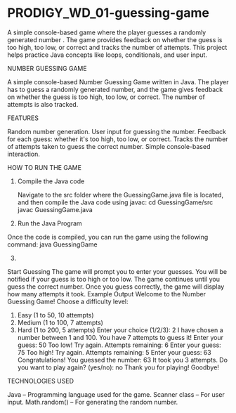 # PRODIGY_WD_01-guessing-game
A simple console-based game where the player guesses a randomly generated number . The game provides feedback on whether the guess is too high, too low, or correct and tracks the number of attempts. This project helps practice Java concepts like loops, conditionals, and user input.


NUMBER GUESSING GAME

A simple console-based Number Guessing Game written in Java. The player has to guess a randomly generated number, and the game gives feedback on whether the guess is too high, too low, or correct. The number of attempts is also tracked.

FEATURES

Random number generation.
User input for guessing the number.
Feedback for each guess: whether it's too high, too low, or correct.
Tracks the number of attempts taken to guess the correct number.
Simple console-based interaction.

HOW TO RUN THE GAME

1. Compile the Java code

    Navigate to the src folder where the GuessingGame.java file is located, and then compile the Java code using javac:
              cd GuessingGame/src
             javac GuessingGame.java
2. Run the Java Program

Once the code is compiled, you can run the game using the following command:
        java GuessingGame

3.
Start Guessing
The game will prompt you to enter your guesses.
You will be notified if your guess is too high or too low.
The game continues until you guess the correct number.
Once you guess correctly, the game will display how many attempts it took.
Example Output
Welcome to the Number Guessing Game!
Choose a difficulty level:
1. Easy (1 to 50, 10 attempts)
2. Medium (1 to 100, 7 attempts)
3. Hard (1 to 200, 5 attempts)
Enter your choice (1/2/3): 2
I have chosen a number between 1 and 100.
You have 7 attempts to guess it!
Enter your guess: 50
Too low! Try again.
Attempts remaining: 6
Enter your guess: 75
Too high! Try again.
Attempts remaining: 5
Enter your guess: 63
Congratulations! You guessed the number: 63
It took you 3 attempts.
Do you want to play again? (yes/no): no
Thank you for playing! Goodbye!

TECHNOLOGIES USED

Java – Programming language used for the game.
Scanner class – For user input.
Math.random() – For generating the random number.






